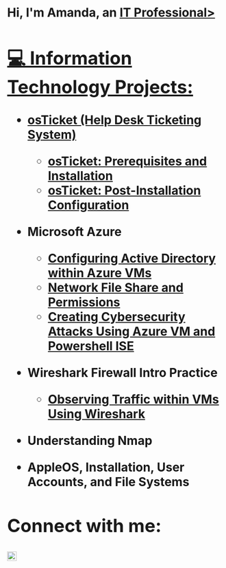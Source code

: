 <h1>Hi, I'm Amanda, an <a href="https://www.linkedin.com/in/amandaclarke2010/">IT Professional>

<h2>💻 Information Technology Projects:</h2>

- <b>osTicket (Help Desk Ticketing System)</b>
  - [osTicket: Prerequisites and Installation](https://github.com/Manda-39393/osticket-prereqs)
  - [osTicket: Post-Installation Configuration](https://github.com/Manda-39393/post-install-config)
  
- <b>Microsoft Azure</b>
  - [Configuring Active Directory within Azure VMs](https://github.com/Manda-39393/Configuring-Active-Directory-within-Azure-VMs)
  - [Network File Share and Permissions](https://github.com/Manda-39393/Network-File-Shares-and-Permissions)
  - [Creating Cybersecurity Attacks Using Azure VM and Powershell ISE](https://github.com/Manda-39393/Cybersecurity-Attacks.git)
  
  
- <b>Wireshark Firewall Intro Practice</b>
  - [Observing Traffic within VMs Using Wireshark](https://github.com/Manda-39393/Wireshark-Firewall)
- <b>Understanding Nmap</b>
- <b>AppleOS, Installation, User Accounts, and File Systems
<h2>Connect with me:</h2>


[<img align="left" alt="Amanda | LinkedIn" width="22px" src="https://cdn.jsdelivr.net/npm/simple-icons@v3/icons/linkedin.svg" />][linkedin]


[linkedin]: https://www.linkedin.com/in/amandaclarke2010/
